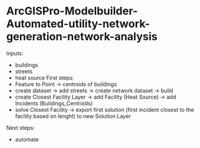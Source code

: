 # ArcGISPro-Modelbuilder-Automated-utility-network-generation-network-analysis
Inputs:
- buildings
- streets
- heat source
First steps:
- Feature to Point -> centroids of buildings
- create dataset -> add streets -> create network dataset -> build
- create Closest Facility Layer -> add Facility (Heat Source) -> add Incidents (Buildings_Centroids)
- solve Closest Facility -> export first solution (first incident closest to the facility based on lenght) to new Solution Layer


Next steps:
- automate
